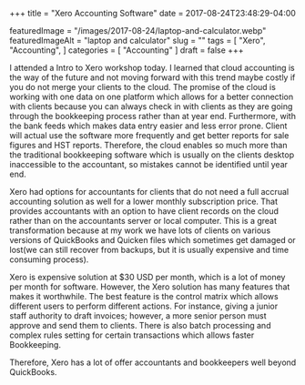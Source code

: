﻿+++
title =  "Xero Accounting Software"
date = 2017-08-24T23:48:29-04:00

featuredImage = "/images/2017-08-24/laptop-and-calculator.webp"
featuredImageAlt = "laptop and calculator"
slug = ""
tags = [
  "Xero",
  "Accounting",
]
categories = [
  "Accounting"
]
draft = false
+++

I attended a Intro to Xero workshop today. I learned that cloud accounting is the way of the future and not moving forward with this trend maybe costly if you do not merge your clients to the cloud. The promise of the cloud is working with one data on one platform which allows for a better connection with clients because you can always check in with clients as they are going through the bookkeeping process rather than at year end. Furthermore, with the bank feeds which makes data entry easier and less error prone. Client will actual use the software more frequently and get better reports for sale figures and HST reports. Therefore, the cloud enables so much more than the traditional bookkeeping software which is usually on the clients desktop inaccessible to the accountant, so mistakes cannot be identified until year end. 

Xero had options for accountants for clients that do not need a full accrual accounting solution as well for a lower monthly subscription price. That provides accountants with an option to have client records on the cloud rather than on the accountants server or local computer. This is a great transformation because at my work we have lots of clients on various versions of QuickBooks and Quicken files which sometimes get damaged or lost(we can still recover from backups, but it is usually expensive and time consuming process).

Xero is expensive solution at $30 USD per month, which is a lot of money per month for software. However, the Xero solution has many features that makes it worthwhile. The best feature is the control matrix which allows different users to perform different actions. For instance, giving a junior staff authority to draft invoices; however, a more senior person must approve and send them to clients. There is also batch processing and complex rules setting for certain transactions which allows faster Bookkeeping.

Therefore, Xero has a lot of offer accountants and bookkeepers well beyond QuickBooks.
